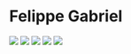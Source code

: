 # Felippe Gabriel









[![](https://raw.githubusercontent.com/vn7n24fzkq/github-profile-summary-cards-example/master/profile-summary-card-output/default/0-profile-details.svg)](https://github.com/vn7n24fzkq/github-profile-summary-cards)
[![](https://raw.githubusercontent.com/vn7n24fzkq/github-profile-summary-cards-example/master/profile-summary-card-output/default/1-repos-per-language.svg)](https://github.com/vn7n24fzkq/github-profile-summary-cards) [![](https://raw.githubusercontent.com/vn7n24fzkq/github-profile-summary-cards-example/master/profile-summary-card-output/default/2-most-commit-language.svg)](https://github.com/vn7n24fzkq/github-profile-summary-cards)
[![](https://raw.githubusercontent.com/vn7n24fzkq/github-profile-summary-cards-example/master/profile-summary-card-output/default/3-stats.svg)](https://github.com/vn7n24fzkq/github-profile-summary-cards) [![](https://raw.githubusercontent.com/vn7n24fzkq/github-profile-summary-cards-example/master/profile-summary-card-output/default/4-productive-time.svg)](https://github.com/vn7n24fzkq/github-profile-summary-cards)
